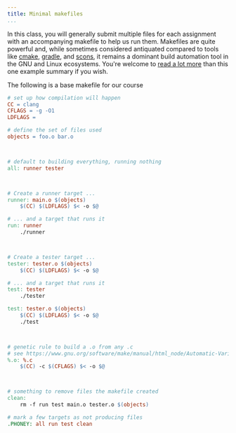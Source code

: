 ```yaml
---
title: Minimal makefiles
...
```


In this class, you will generally submit multiple files for each assignment
with an accompanying makefile to help us run them.
Makefiles are quite powerful and, while sometimes considered antiquated compared to tools like [cmake](https://cmake.org), [gradle](https://gradle.org), and [scons](https://scons.org),
it remains a dominant build automation tool in the GNU and Linux ecosystems.
You're welcome to [read a lot more](https://www.gnu.org/software/make/manual/)
than this one example summary if you wish.


The following is a base makefile for our course

````makefile
# set up how compilation will happen
CC = clang
CFLAGS = -g -O1
LDFLAGS = 

# define the set of files used
objects = foo.o bar.o



# default to building everything, running nothing
all: runner tester



# Create a runner target ...
runner: main.o $(objects)
    $(CC) $(LDFLAGS) $< -o $@

# ... and a target that runs it
run: runner
    ./runner



# Create a tester target ...
tester: tester.o $(objects)
    $(CC) $(LDFLAGS) $< -o $@

# ... and a target that runs it
test: tester
    ./tester

test: tester.o $(objects)
    $(CC) $(LDFLAGS) $< -o $@
    ./test



# genetic rule to build a .o from any .c
# see https://www.gnu.org/software/make/manual/html_node/Automatic-Variables.html
%.o: %.c
    $(CC) -c $(CFLAGS) $< -o $@



# something to remove files the makefile created
clean:
    rm -f run test main.o tester.o $(objects)

# mark a few targets as not producing files
.PHONEY: all run test clean 
````
